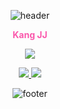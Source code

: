 <!--
**KangJJ63/Kangjj63** is a ✨ _special_ ✨ repository because its `README.md` (this file) appears on your GitHub profile.

Here are some ideas to get you started:

- 🔭 I’m currently working on ...
- 🌱 I’m currently learning ...
- 👯 I’m looking to collaborate on ...
- 🤔 I’m looking for help with ...
- 💬 Ask me about ...
- 📫 How to reach me: ...
- 😄 Pronouns: ...
- ⚡ Fun fact: ...
-->

<div align="center">
  
  ![header](https://capsule-render.vercel.app/api?type=waving&color=0:B7DED2,10:F6A6B2,30:F7C297,75:FFECB8,100:90D2D8&height=150&section=header)

  <span style="color:#FA58AC">**Kang JJ**</span>
  
  <p align="center">
      <!-- Typing SVG by DenverCoder1 - https://github.com/DenverCoder1/readme-typing-svg -->
      <a href="https://github.com/DenverCoder1/readme-typing-svg">
    <img src="https://readme-typing-svg.demolab.com?font=Fira+Code&weight=600&size=25&pause=1000&color=EB5EF7&center=true&random=false&width=500&lines=Majoring+in+Computer+Science;3%2B+years+of+coding+experience;To+be+a+great+data+engineer!;Always+studying+data+%26+dev" /></a>
  </p>



  <span>
    <a href="https://kangjj63.github.io">
      <img src="https://img.shields.io/badge/GitHub Blog-181717?style=plastic&logo=GitHub&logoColor=white"/>
    </a>
  </span> 
  <span>
    <a href="mailto:rkdwowjs0603@gmail.com">
      <img src="https://img.shields.io/badge/Email-red?style=plastic&logo=Gmail&logoColor=white"/>
    </a>
  </span>
  
   ![footer](https://capsule-render.vercel.app/api?type=rect&color=color=0:90D2D8,10:FFECB8,30:F7C297,75:F6A6B2,100:B7DED2&height=80&section=header)
  </div>
